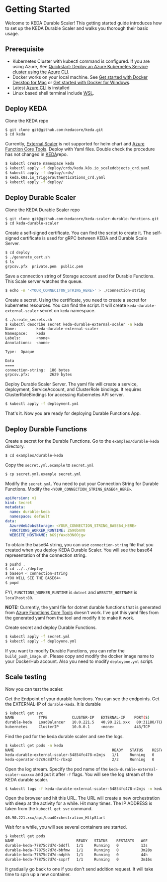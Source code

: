 # Getting Started

Welcome to KEDA Durable Scaler! 
This getting started guide introduces how to set up the KEDA Durable Scaler and walks you thorough their basic usage. 

## Prerequisite 

* Kubernetes Cluster with kubectl command is configured. If you are using Azure, See [Quickstart: Deploy an Azure Kubernetes Service cluster using the Azure CLI](https://docs.microsoft.com/en-us/azure/aks/kubernetes-walkthrough).
* Docker works on your local machine. See [Get started with Docker Desktop for Mac](https://docs.docker.com/docker-for-mac/) or [Get started with Docker for Windows](https://docs.docker.com/docker-for-windows/).
* Latest [Azure CLI](https://docs.microsoft.com/en-us/cli/azure/get-started-with-azure-cli?view=azure-cli-latest) is installed 
* Linux based shell terminal include [WSL](https://docs.microsoft.com/en-us/windows/wsl/install-win10).

## Deploy KEDA

Clone the KEDA repo

```bash
$ git clone git@github.com:kedacore/keda.git
$ cd keda
```

Currently, [External Scaler](https://github.com/kedacore/keda/pull/294) is not supported for helm chart and [Azure Function Core Tools](https://github.com/Azure/azure-functions-core-tools). Deploy with Yaml files. Double check the procedure has not changed in [KEDA](https://github.com/kedacore/keda)repo.

```bash
$ kubectl create namespace keda
$ kubectl apply -f deploy/crds/keda.k8s.io_scaledobjects_crd.yaml
$ kubectl apply -f deploy/crds/
$ keda.k8s.io_triggerauthentications_crd.yaml
$ kubectl apply -f deploy/
```

## Deploy Durable Scaler 

Clone the KEDA Durable Scaler repo

```bash
$ git clone git@github.com:kedacore/keda-scaler-durable-functions.git
$ cd keda-durable-scaler
```

Create a self-signed certificate. You can find the script to create it. The self-signed certificate is used for gRPC between KEDA and Durable Scale Server.

```bash
$ cd deploy
$ ./generate_cert.sh
$ ls
grpcsv.pfx  private.pem  public.pem
```

Save a connection string of Storage account used for Durable Functions. This Scale server watches the queue. 

```bash
$ echo -n '<YOUR_CONNECITON_STRING_HERE>' > ./connection-string
```

Create a secret. Using the certificate, you need to create a secret for kubernetes resources. You can find the script. It will create `keda-durable-external-scaler` secret on `keda` namespace. 

```bash
$ ./create_secrets.sh
$ kubectl describe secret keda-durable-external-scaler -n keda
Name:         keda-durable-external-scaler
Namespace:    keda
Labels:       <none>
Annotations:  <none>

Type:  Opaque

Data
====
connection-string:  186 bytes
grpcsv.pfx:         2629 bytes
```

Deploy Durable Scaler Server. The yaml file will create a service, deployment, ServiceAccount, and ClusterRole bindings. It requires ClusterRoleBindings for accessing Kubernetes API server. 

```bash
$ kubectl apply -f deployment.yml
```
That's it. Now you are ready for deploying Durable Functions App. 

## Deploy Durable Functions 

Create a secret for the Durable Functions. Go to the `examples/durable-keda` directory. 

```bash
$ cd examples/durable-keda
```

Copy the `secret.yml.example` to `secret.yml`

```bash
$ cp secret.yml.example secret.yml
```

Modify the `secret.yml`. You need to put your Connection String for Durable Functions. Modify the `<YOUR_CONNECTION_STRING_BASE64_HERE>`.

```yaml
apiVersion: v1
kind: Secret
metadata:
  name: durable-keda
  namespace: default
data:
  AzureWebJobsStorage: <YOUR_CONNECTION_STRING_BASE64_HERE>
  FUNCTIONS_WORKER_RUNTIME: ZG90bmV0
  WEBSITE_HOSTNAME: bG9jYWxob3N0Ojgw
```

To obtain the base64 string, you can use `connection-string` file that you created when you deploy KEDA Durable Scaler. You will see the base64 representation of the connection string. 

```bash
$ pushd . 
$ cd ../../deploy
$ base64 < connection-string 
<YOU WILL SEE THE BASE64>
$ popd 
```

FYI, `FUNCTIONS_WORKER_RUNTIME` is `dotnet` and `WEBSITE_HOSTNAME` is `localhost:80`. 

**NOTE:** Currently, the yaml file for dotnet durable functions that is generated from [Azure Functions Core Tools](https://github.com/Azure/azure-functions-core-tools) doesn't work. I've got this yaml files from the generated yaml from the tool and modify it to make it work. 

Create secret and deploy Durable Functions. 

```bash
$ kubectl apply -f secret.yml
$ kubectl apply -f deployone.yml
```

If you want to modify Durable Functions, you can refer the `build_push_image.sh`. Please copy and modify the docker image name to your DockerHub account. Also you need to modify `deployone.yml` script. 

## Scale testing

Now you can test the scaler. 

Get the Endpoint of your durable functions. You can see the endpoints. Get the EXTERNAL-IP of `durable-keda`. It is durable 

```bash
$ kubectl get svc
NAME           TYPE           CLUSTER-IP   EXTERNAL-IP    PORT(S)        AGE
durable-keda   LoadBalancer   10.0.221.5   40.90.221.xxx   80:31180/TCP   44h
kubernetes     ClusterIP      10.0.0.1     <none>         443/TCP        4d21h
```

Find the pod for the keda durable scaler and see the logs. 

```bash
$ kubectl get pods -n keda
NAME                                            READY   STATUS    RESTARTS   AGE
keda-durable-external-scaler-54854fc478-n2mjs   1/1     Running   0          3m14s
keda-operator-57c9c8d7fc-rbxq2                  2/2     Running   0          4d1h
```

Open the log stream. Specify the pod name of the `keda-durable-external-scaler-xxxxxx` and put it after `-f` flags. You will see the log stream of the KEDA durable scaler. 

```bash
$ kubectl logs -f keda-durable-external-scaler-54854fc478-n2mjs -n keda
```

Open the browser and hit this URL. The URL will create a new orchestration with sleep at the activity for a while. Hit many times. The IP ADDRESS is taken from the `kubectl get svc` command.

```
40.90.221.xxx/api/LoadOrchestration_HttpStart
```

Wait for a while, you will see several containers are started. 

```bash
$ kubectl get pods
NAME                            READY   STATUS    RESTARTS   AGE
durable-keda-77875c7d7d-5ddfl   1/1     Running   0          13s
durable-keda-77875c7d7d-bbfmw   1/1     Running   0          3m28s
durable-keda-77875c7d7d-ndphh   1/1     Running   0          44h
durable-keda-77875c7d7d-sxprf   1/1     Running   0          3m16s
```

It gradually go back to one if you don't send addition request. It will take time to spin up a new container. 




